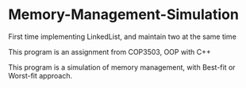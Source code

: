 # Memory-Management-Simulation
First time implementing LinkedList, and maintain two at the same time

This program is an assignment from COP3503, OOP with C++

This program is a simulation of memory management, with Best-fit or Worst-fit approach.
